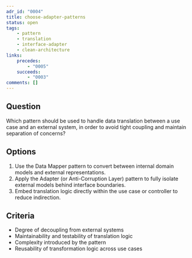 ```yaml
---
adr_id: "0004"
title: choose-adapter-patterns
status: open
tags:
    - pattern
    - translation
    - interface-adapter
    - clean-architecture
links:
    precedes:
        - "0005"
    succeeds:
        - "0003"
comments: []
---
```


## <a name="question"></a> Question

Which pattern should be used to handle data translation between a use case and an external system, in order to avoid tight coupling and maintain separation of concerns?

## <a name="options"></a> Options

1. <a name="option-1"></a> Use the Data Mapper pattern to convert between internal domain models and external representations.
2. <a name="option-2"></a> Apply the Adapter (or Anti-Corruption Layer) pattern to fully isolate external models behind interface boundaries.
3. <a name="option-3"></a> Embed translation logic directly within the use case or controller to reduce indirection.

## <a name="criteria"></a> Criteria

- Degree of decoupling from external systems
- Maintainability and testability of translation logic
- Complexity introduced by the pattern
- Reusability of transformation logic across use cases
